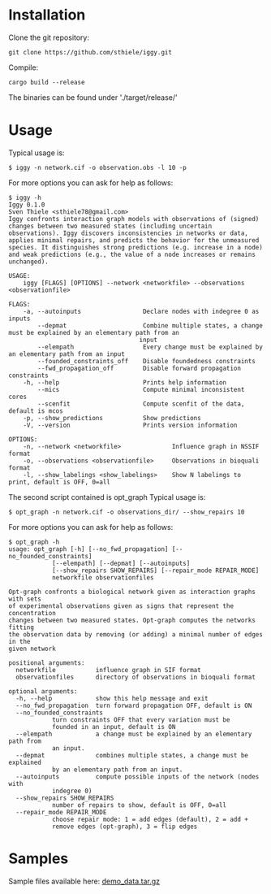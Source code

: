 # Installation


Clone the git repository:

	git clone https://github.com/sthiele/iggy.git


Compile:

	cargo build --release

The binaries can be found under './target/release/'


# Usage

Typical usage is:

	$ iggy -n network.cif -o observation.obs -l 10 -p

For more options you can ask for help as follows:

	$ iggy -h
	Iggy 0.1.0
	Sven Thiele <sthiele78@gmail.com>
	Iggy confronts interaction graph models with observations of (signed) changes between two measured states (including uncertain observations). Iggy discovers inconsistencies in networks or data, applies minimal repairs, and predicts the behavior for the unmeasured species. It distinguishes strong predictions (e.g. increase in a node) and weak predictions (e.g., the value of a node increases or remains unchanged).

	USAGE:
		iggy [FLAGS] [OPTIONS] --network <networkfile> --observations <observationfile>

	FLAGS:
		-a, --autoinputs                 Declare nodes with indegree 0 as inputs
			--depmat                     Combine multiple states, a change must be explained by an elementary path from an
										input
			--elempath                   Every change must be explained by an elementary path from an input
			--founded_constraints_off    Disable foundedness constraints
			--fwd_propagation_off        Disable forward propagation constraints
		-h, --help                       Prints help information
			--mics                       Compute minimal inconsistent cores
			--scenfit                    Compute scenfit of the data, default is mcos
		-p, --show_predictions           Show predictions
		-V, --version                    Prints version information

	OPTIONS:
		-n, --network <networkfile>              Influence graph in NSSIF format
		-o, --observations <observationfile>     Observations in bioquali format
		-l, --show_labelings <show_labelings>    Show N labelings to print, default is OFF, 0=all


The second script contained is opt_graph
Typical usage is:

	$ opt_graph -n network.cif -o observations_dir/ --show_repairs 10

For more options you can ask for help as follows:

	$ opt_graph -h
	usage: opt_graph [-h] [--no_fwd_propagation] [--no_founded_constraints]
			    [--elempath] [--depmat] [--autoinputs]
			    [--show_repairs SHOW_REPAIRS] [--repair_mode REPAIR_MODE]
			    networkfile observationfiles

	Opt-graph confronts a biological network given as interaction graphs with sets
	of experimental observations given as signs that represent the concentration
	changes between two measured states. Opt-graph computes the networks fitting
	the observation data by removing (or adding) a minimal number of edges in the
	given network

	positional arguments:
	  networkfile           influence graph in SIF format
	  observationfiles      directory of observations in bioquali format

	optional arguments:
	  -h, --help            show this help message and exit
	  --no_fwd_propagation  turn forward propagation OFF, default is ON
	  --no_founded_constraints
				turn constraints OFF that every variation must be
				founded in an input, default is ON
	  --elempath            a change must be explained by an elementary path from
				an input.
	  --depmat              combines multiple states, a change must be explained
				by an elementary path from an input.
	  --autoinputs          compute possible inputs of the network (nodes with
				indegree 0)
	  --show_repairs SHOW_REPAIRS
				number of repairs to show, default is OFF, 0=all
	  --repair_mode REPAIR_MODE
				choose repair mode: 1 = add edges (default), 2 = add +
				remove edges (opt-graph), 3 = flip edges


# Samples

Sample files available here: [demo_data.tar.gz](https://bioasp.github.io/iggy/downloads/demo_data.tar.gz)
